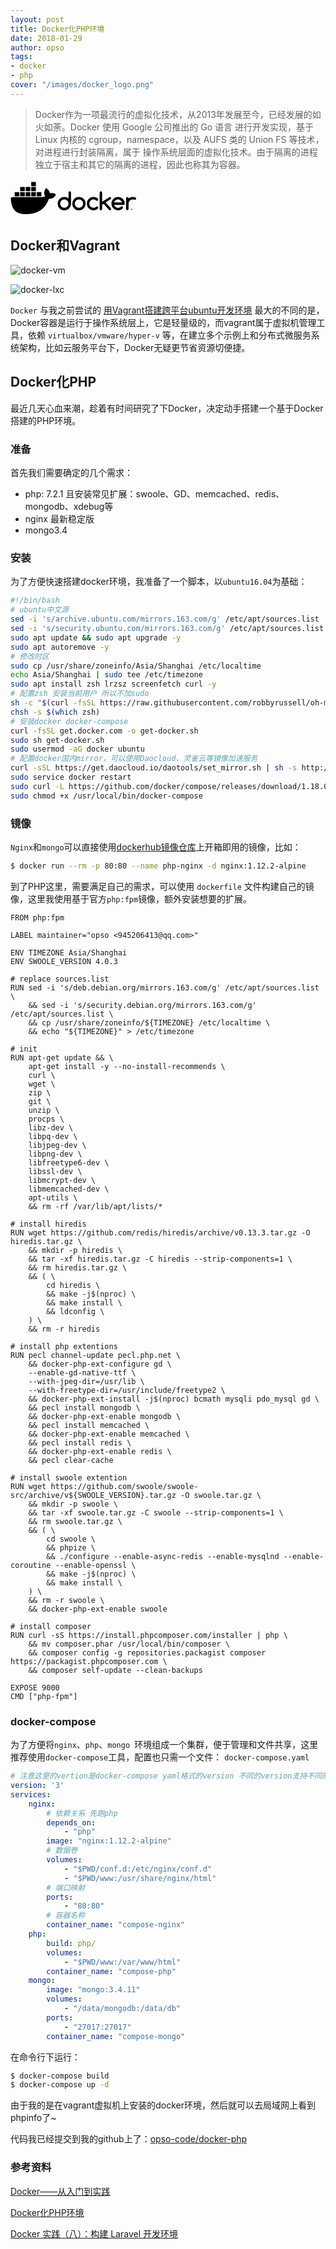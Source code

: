 ```yaml
---
layout: post
title: Docker化PHP环境
date: 2018-01-29
author: opso
tags: 
- docker
- php
cover: "/images/docker_logo.png"
---
```


> Docker作为一项最流行的虚拟化技术，从2013年发展至今，已经发展的如火如荼。Docker 使用 Google 公司推出的 Go 语言 进行开发实现，基于 Linux 内核的 cgroup，namespace，以及 AUFS 类的 Union FS 等技术，对进程进行封装隔离，属于 操作系统层面的虚拟化技术。由于隔离的进程独立于宿主和其它的隔离的进程，因此也称其为容器。

<!--more-->

<svg id="logoHorizontal" viewBox="-5.724 -43.601 2000 600" width="40%">
    <path d="M934.957,149.221c-10.479-0.345-19.253,7.869-19.599,18.348c-0.014,0.417-0.014,0.834,0,1.251v94.24
      c-45.47-36.517-111.933-29.258-148.449,16.211c-15.064,18.758-23.271,42.096-23.264,66.153
      c-0.996,58.292,45.451,106.354,103.744,107.351c58.292,0.996,106.354-45.451,107.351-103.743c0.021-1.203,0.021-2.405,0-3.607
      V168.913c0.157-5.29-1.933-10.399-5.753-14.061c-3.741-3.658-8.799-5.655-14.03-5.538 M910.158,370.839
      c-6.741,15.855-19.321,28.513-35.136,35.352c-16.569,7.015-35.274,7.015-51.844,0c-15.782-6.775-28.314-19.418-34.951-35.26
      c-6.935-16.383-6.935-34.876,0-51.258c6.651-15.789,19.187-28.368,34.951-35.075c16.569-7.015,35.274-7.015,51.844,0
      c15.814,6.839,28.395,19.495,35.136,35.352c6.933,16.319,6.933,34.755,0,51.074"></path>
    <path d="M1155.344,270.69c-41.243-41.206-108.082-41.176-149.288,0.067c-19.769,19.785-30.876,46.606-30.886,74.574
      c-0.996,58.293,45.451,106.355,103.744,107.352c58.292,0.996,106.354-45.452,107.351-103.744c0.021-1.202,0.021-2.404,0-3.607
      c0.009-13.882-2.645-27.637-7.815-40.521C1173.124,291.998,1165.265,280.393,1155.344,270.69 M1141.714,370.746
      c-3.371,7.823-8.17,14.95-14.153,21.015c-6.036,6.063-13.166,10.929-21.015,14.337c-16.558,7.017-35.254,7.017-51.812,0
      c-15.8-6.76-28.347-19.406-34.982-35.259c-6.935-16.383-6.935-34.876,0-51.259c6.67-15.765,19.218-28.312,34.982-34.982
      c16.558-7.017,35.254-7.017,51.812,0c7.849,3.408,14.979,8.273,21.015,14.338c5.983,6.063,10.782,13.19,14.153,21.014
      c6.893,16.327,6.893,34.747,0,51.074"></path>
    <path d="M1591.747,259.368c0.013-2.595-0.521-5.163-1.568-7.538c-1.066-2.279-2.513-4.36-4.277-6.154
      c-1.742-1.816-3.836-3.261-6.153-4.246c-2.448-1.01-5.073-1.522-7.723-1.508c-3.742-0.025-7.411,1.044-10.554,3.077l-112.7,73.319
      V169.097c0.1-5.27-1.982-10.347-5.753-14.03c-3.626-3.81-8.68-5.929-13.938-5.846c-10.857-0.068-19.715,8.679-19.783,19.537
      c0,0.083,0,0.165,0,0.247v261.983c-0.063,5.236,2.016,10.271,5.754,13.938c3.653,3.823,8.741,5.943,14.029,5.846
      c5.241,0.085,10.276-2.037,13.876-5.846c3.738-3.667,5.817-8.702,5.754-13.938v-67.934l22.983-15.076l87.103,97.81
      c3.528,3.393,8.275,5.223,13.168,5.076c2.65,0.03,5.278-0.483,7.723-1.508c2.322-0.962,4.418-2.397,6.153-4.215
      c1.792-1.841,3.241-3.987,4.276-6.338c1.048-2.375,1.582-4.943,1.57-7.538c0.012-5.112-1.938-10.035-5.446-13.753l-80.979-91.226
      l78.949-51.258C1589.31,271.505,1592.174,265.553,1591.747,259.368"></path>
    <path d="M1264.752,298.505c6.085-6.016,13.258-10.818,21.138-14.153c8.16-3.472,16.945-5.23,25.813-5.169
      c7.851-0.072,15.646,1.326,22.983,4.123c7.353,2.957,14.163,7.116,20.152,12.307c3.641,2.9,8.176,4.445,12.83,4.369
      c5.304,0.223,10.459-1.786,14.215-5.538c3.697-3.768,5.707-8.876,5.568-14.153c0.065-5.729-2.428-11.188-6.8-14.892
      c-18.885-16.903-43.454-26.056-68.796-25.629c-58.301,0-105.562,47.262-105.562,105.562
      c-0.146,58.216,46.929,105.527,105.145,105.674c25.412,0.063,49.992-9.056,69.214-25.679c3.965-3.773,6.192-9.019,6.153-14.491
      c0.346-10.479-7.868-19.253-18.347-19.599c-0.417-0.014-0.835-0.014-1.252,0c-4.485,0.02-8.849,1.463-12.461,4.123
      c-5.892,5.189-12.65,9.304-19.968,12.152c-7.345,2.762-15.137,4.139-22.983,4.062c-8.867,0.062-17.653-1.697-25.813-5.169
      c-7.873-3.346-15.045-8.147-21.137-14.152c-25.862-25.708-25.988-67.514-0.281-93.376c0.094-0.094,0.188-0.187,0.281-0.28"></path>
    <path d="M1983.262,252.969c-3.813-3.578-8.345-6.304-13.292-8c-5.657-2.031-11.532-3.394-17.506-4.061
      c-5.91-0.726-11.859-1.096-17.814-1.108c-12.084-0.037-24.08,2.045-35.443,6.154c-11.137,4.061-21.531,9.923-30.768,17.353v-3.938
      c-0.431-10.883-9.603-19.357-20.486-18.927c-10.279,0.406-18.521,8.647-18.927,18.927v171.897
      c0.43,10.884,9.602,19.357,20.485,18.928c10.28-0.406,18.521-8.647,18.928-18.928v-85.934c-0.059-8.877,1.699-17.673,5.168-25.844
      c3.318-7.836,8.113-14.96,14.123-20.983c6.047-6.003,13.178-10.806,21.014-14.153c8.172-3.472,16.967-5.23,25.845-5.169
      c8.825-0.087,17.587,1.511,25.813,4.707c2.599,1.251,5.427,1.953,8.308,2.062c2.649,0.024,5.276-0.489,7.723-1.508
      c2.319-0.98,4.413-2.425,6.153-4.245c1.758-1.793,3.194-3.874,4.246-6.153c1.068-2.434,1.614-5.065,1.6-7.723
      c0.191-4.952-1.732-9.751-5.291-13.2"></path>
    <path d="M1800.104,304.966c-16.765-39.188-55.187-64.69-97.81-64.919c-58.283-0.017-105.545,47.217-105.562,105.501
      c0,0.01,0,0.021,0,0.03c-0.011,58.318,47.256,105.604,105.573,105.614c25.317,0.005,49.795-9.087,68.97-25.619
      c0.277-0.276,0.708-0.646,0.77-0.738c1.719-1.392,3.222-3.029,4.461-4.861c6.336-9.125,4.076-21.658-5.045-27.998
      c-7.646-4.967-17.698-4.065-24.338,2.185c-0.646,0.585-2.492,2.308-2.799,2.554l-0.277,0.246
      c-5.617,4.777-12.033,8.526-18.953,11.076c-7.32,2.58-15.037,3.851-22.798,3.754c-7.153,0.035-14.264-1.108-21.046-3.385
      c-6.603-2.207-12.828-5.413-18.46-9.507c-5.612-4.105-10.544-9.068-14.614-14.707c-4.158-5.757-7.34-12.16-9.415-18.952h149.253
      c5.237,0.119,10.299-1.891,14.029-5.569c3.839-3.637,5.934-8.745,5.754-14.03c0.12-13.913-2.504-27.714-7.723-40.612
       M1638.729,326.041c1.972-6.798,5.094-13.208,9.229-18.952c4.095-5.648,9.059-10.612,14.707-14.707
      c5.712-4.09,12.008-7.295,18.676-9.507c6.747-2.247,13.812-3.39,20.922-3.385c7.07-0.008,14.095,1.136,20.799,3.385
      c13.307,4.422,24.901,12.887,33.167,24.214c4.221,5.737,7.445,12.145,9.538,18.952H1638.729z"></path>
    <path d="M1915.942,422.343c-7.543,0.119-13.562,6.331-13.443,13.875s6.332,13.562,13.875,13.443
      c7.495-0.118,13.494-6.254,13.445-13.75c-0.085-7.578-6.297-13.652-13.875-13.568
      C1915.944,422.343,1915.943,422.343,1915.942,422.343 M1915.942,446.741c-5.975,0.272-11.039-4.352-11.311-10.326
      c-0.271-5.976,4.352-11.04,10.327-11.312c5.975-0.271,11.039,4.352,11.311,10.327c0.009,0.19,0.013,0.382,0.011,0.573
      c0.204,5.723-4.27,10.527-9.992,10.731C1916.173,446.739,1916.058,446.741,1915.942,446.741"></path>
    <path d="M1919.081,436.342v-0.185c1.512-0.292,2.65-1.544,2.8-3.076c0.057-1.175-0.432-2.311-1.323-3.077
      c-1.445-0.765-3.076-1.106-4.707-0.984c-1.743-0.024-3.484,0.12-5.2,0.431v13.538h3.077v-5.446h1.477
      c1.754,0,2.554,0.646,2.83,2.154c0.184,1.143,0.536,2.252,1.047,3.292h3.415c-0.53-1.062-0.873-2.207-1.016-3.385
      c-0.138-1.473-1.088-2.744-2.462-3.292 M1915.296,435.327h-1.508v-3.908c0.583-0.069,1.172-0.069,1.754,0
      c1.97,0,2.893,0.831,2.893,2.062s-1.415,2-3.076,2"></path>
    <path d="M707.494,193.557c-1.938-1.539-20.029-15.199-58.181-15.199c-10.074,0.044-20.127,0.908-30.061,2.584
      c-7.384-50.612-49.228-75.288-51.104-76.395l-10.245-5.908l-6.738,9.723c-8.438,13.061-14.598,27.459-18.214,42.582
      c-6.831,28.891-2.677,56.027,11.999,79.226c-17.722,9.876-46.151,12.307-51.904,12.522H22.367
      c-12.294,0.017-22.27,9.952-22.337,22.245c-0.549,41.234,6.437,82.222,20.614,120.946c16.214,42.521,40.336,73.842,71.719,93.01
      c35.167,21.537,92.302,33.844,157.067,33.844c29.258,0.092,58.461-2.556,87.226-7.907c39.986-7.342,78.463-21.318,113.839-41.352
      c29.149-16.88,55.383-38.354,77.688-63.596c37.29-42.213,59.505-89.226,76.026-131.007c2.215,0,4.431,0,6.584,0
      c40.828,0,65.935-16.338,79.78-30.029c9.201-8.732,16.384-19.369,21.045-31.167l2.923-8.553L707.494,193.557z"></path>
    <path d="M65.995,228.909h63.073c3.042,0,5.507-2.466,5.507-5.507l0,0V167.22c0.017-3.042-2.435-5.521-5.476-5.538
      c-0.01,0-0.021,0-0.031,0H65.995c-3.042,0-5.507,2.466-5.507,5.507c0,0.01,0,0.021,0,0.031v56.181
      C60.488,226.443,62.953,228.909,65.995,228.909L65.995,228.909"></path>
    <path d="M152.913,228.909h63.073c3.042,0,5.507-2.466,5.507-5.507l0,0V167.22c0.017-3.042-2.435-5.521-5.477-5.538
      c-0.01,0-0.021,0-0.031,0h-63.073c-3.059,0-5.538,2.479-5.538,5.538v56.181C147.392,226.448,149.866,228.909,152.913,228.909"></path>
    <path d="M241.153,228.909h63.073c3.042,0,5.507-2.466,5.507-5.507l0,0V167.22c0.017-3.042-2.435-5.521-5.477-5.538
      c-0.01,0-0.021,0-0.031,0h-63.073c-3.042,0-5.507,2.466-5.507,5.507c0,0.01,0,0.021,0,0.031v56.181
      C235.646,226.443,238.112,228.909,241.153,228.909L241.153,228.909"></path>
    <path d="M328.348,228.909h63.073c3.047,0,5.521-2.46,5.538-5.507V167.22c0-3.059-2.479-5.538-5.538-5.538l0,0h-63.073
      c-3.042,0-5.507,2.466-5.507,5.507c0,0.01,0,0.021,0,0.031v56.181C322.841,226.443,325.307,228.909,328.348,228.909L328.348,228.909
      "></path>
    <path d="M152.913,148.083h63.073c3.046-0.017,5.507-2.492,5.507-5.538V86.364c0-3.042-2.466-5.507-5.507-5.507l0,0h-63.073
      c-3.046,0-5.521,2.46-5.538,5.507v56.181C147.392,145.597,149.861,148.066,152.913,148.083"></path>
    <path d="M241.153,148.083h63.073c3.046-0.017,5.507-2.492,5.507-5.538V86.364c0-3.042-2.466-5.507-5.507-5.507l0,0h-63.073
      c-3.042,0-5.507,2.466-5.507,5.507l0,0v56.181C235.646,145.591,238.107,148.066,241.153,148.083"></path>
    <path d="M328.348,148.083h63.073c3.052-0.017,5.521-2.486,5.538-5.538V86.364c-0.017-3.047-2.491-5.507-5.538-5.507h-63.073
      c-3.042,0-5.507,2.466-5.507,5.507l0,0v56.181C322.841,145.591,325.302,148.066,328.348,148.083"></path>
    <path d="M328.348,67.227h63.073c3.047,0,5.521-2.461,5.538-5.507V5.507C396.942,2.46,394.468,0,391.421,0h-63.073
      c-3.042,0-5.507,2.465-5.507,5.507l0,0v56.212C322.841,64.761,325.307,67.227,328.348,67.227"></path>
    <path d="M416.312,228.909h63.073c3.047,0,5.521-2.46,5.538-5.507V167.22c0-3.059-2.479-5.538-5.538-5.538l0,0h-63.073
      c-3.041,0-5.507,2.466-5.507,5.507c0,0.01,0,0.021,0,0.031v56.181C410.805,226.443,413.271,228.909,416.312,228.909"></path>
  </svg>

## Docker和Vagrant

![docker-vm](/images/docker_vm.png)

![docker-lxc](/images/docker_lxc.png)

`Docker` 与我之前尝试的 [用Vagrant搭建跨平台ubuntu开发环境](/2015/12/20/vagrant-note/) 最大的不同的是，Docker容器是运行于操作系统层上，它是轻量级的，而vagrant属于虚拟机管理工具，依赖 `virtualbox/vmware/hyper-v` 等，在建立多个示例上和分布式微服务系统架构，比如云服务平台下，Docker无疑更节省资源切便捷。

## Docker化PHP

最近几天心血来潮，趁着有时间研究了下Docker，决定动手搭建一个基于Docker搭建的PHP环境。

### 准备

首先我们需要确定的几个需求：

- php: 7.2.1 且安装常见扩展：swoole、GD、memcached、redis、mongodb、xdebug等
- nginx 最新稳定版
- mongo3.4

### 安装

为了方便快速搭建docker环境，我准备了一个脚本，以`ubuntu16.04`为基础：

```sh
#!/bin/bash
# ubuntu中文源
sed -i 's/archive.ubuntu.com/mirrors.163.com/g' /etc/apt/sources.list
sed -i 's/security.ubuntu.com/mirrors.163.com/g' /etc/apt/sources.list
sudo apt update && sudo apt upgrade -y
sudo apt autoremove -y
# 修改时区
sudo cp /usr/share/zoneinfo/Asia/Shanghai /etc/localtime
echo Asia/Shanghai | sudo tee /etc/timezone
sudo apt install zsh lrzsz screenfetch curl -y
# 配置zsh 安装当前用户 所以不加sudo
sh -c "$(curl -fsSL https://raw.githubusercontent.com/robbyrussell/oh-my-zsh/master/tools/install.sh)"
chsh -s $(which zsh)
# 安装docker docker-compose
curl -fsSL get.docker.com -o get-docker.sh
sudo sh get-docker.sh
sudo usermod -aG docker ubuntu
# 配置docker国内mirror，可以使用Daocloud、灵雀云等镜像加速服务
curl -sSL https://get.daocloud.io/daotools/set_mirror.sh | sh -s http://xxxxxx.m.daocloud.io
sudo service docker restart
sudo curl -L https://github.com/docker/compose/releases/download/1.18.0/docker-compose-`uname -s`-`uname -m` -o /usr/local/bin/docker-compose
sudo chmod +x /usr/local/bin/docker-compose
```

### 镜像

`Nginx`和`mongo`可以直接使用[dockerhub镜像仓库](https://hub.docker.com)上开箱即用的镜像，比如：

```sh
$ docker run --rm -p 80:80 --name php-nginx -d nginx:1.12.2-alpine
```

到了PHP这里，需要满足自己的需求，可以使用 `dockerfile` 文件构建自己的镜像，这里我使用基于官方`php:fpm`镜像，额外安装想要的扩展。

```docker
FROM php:fpm

LABEL maintainer="opso <945206413@qq.com>"

ENV TIMEZONE Asia/Shanghai
ENV SWOOLE_VERSION 4.0.3

# replace sources.list
RUN sed -i 's/deb.debian.org/mirrors.163.com/g' /etc/apt/sources.list \
    && sed -i 's/security.debian.org/mirrors.163.com/g' /etc/apt/sources.list \
    && cp /usr/share/zoneinfo/${TIMEZONE} /etc/localtime \
    && echo "${TIMEZONE}" > /etc/timezone

# init
RUN apt-get update && \
    apt-get install -y --no-install-recommends \
    curl \
    wget \
    zip \
    git \
    unzip \
    procps \
    libz-dev \
    libpq-dev \
    libjpeg-dev \
    libpng-dev \
    libfreetype6-dev \
    libssl-dev \
    libmcrypt-dev \
    libmemcached-dev \
    apt-utils \
    && rm -rf /var/lib/apt/lists/*

# install hiredis
RUN wget https://github.com/redis/hiredis/archive/v0.13.3.tar.gz -O hiredis.tar.gz \
    && mkdir -p hiredis \
    && tar -xf hiredis.tar.gz -C hiredis --strip-components=1 \
    && rm hiredis.tar.gz \
    && ( \
        cd hiredis \
        && make -j$(nproc) \
        && make install \
        && ldconfig \
    ) \
    && rm -r hiredis

# install php extentions
RUN pecl channel-update pecl.php.net \
    && docker-php-ext-configure gd \
    --enable-gd-native-ttf \
    --with-jpeg-dir=/usr/lib \
    --with-freetype-dir=/usr/include/freetype2 \
    && docker-php-ext-install -j$(nproc) bcmath mysqli pdo_mysql gd \
    && pecl install mongodb \
    && docker-php-ext-enable mongodb \
    && pecl install memcached \
    && docker-php-ext-enable memcached \
    && pecl install redis \
    && docker-php-ext-enable redis \
    && pecl clear-cache

# install swoole extention
RUN wget https://github.com/swoole/swoole-src/archive/v${SWOOLE_VERSION}.tar.gz -O swoole.tar.gz \
    && mkdir -p swoole \
    && tar -xf swoole.tar.gz -C swoole --strip-components=1 \
    && rm swoole.tar.gz \
    && ( \
        cd swoole \
        && phpize \
        && ./configure --enable-async-redis --enable-mysqlnd --enable-coroutine --enable-openssl \
        && make -j$(nproc) \
        && make install \
    ) \
    && rm -r swoole \
    && docker-php-ext-enable swoole

# install composer
RUN curl -sS https://install.phpcomposer.com/installer | php \
    && mv composer.phar /usr/local/bin/composer \
    && composer config -g repositories.packagist composer https://packagist.phpcomposer.com \
    && composer self-update --clean-backups

EXPOSE 9000
CMD ["php-fpm"]
```

### docker-compose

为了方便将`nginx`、`php`、`mongo `环境组成一个集群，便于管理和文件共享，这里推荐使用`docker-compose`工具，配置也只需一个文件： `docker-compose.yaml`

```yaml
# 注意这里的vertion是docker-compose yaml格式的version 不同的version支持不同的语法
version: '3'
services:
    nginx:
        # 依赖关系 先跑php
        depends_on:
            - "php"
        image: "nginx:1.12.2-alpine"
        # 数据卷
        volumes:
            - "$PWD/conf.d:/etc/nginx/conf.d"
            - "$PWD/www:/usr/share/nginx/html"
        # 端口映射
        ports:
            - "80:80"
        # 容器名称
        container_name: "compose-nginx"
    php:
        build: php/
        volumes:
            - "$PWD/www:/var/www/html"
        container_name: "compose-php"
    mongo:
        image: "mongo:3.4.11"
        volumes: 
            - "/data/mongodb:/data/db"
        ports: 
            - "27017:27017"
        container_name: "compose-mongo"
```

在命令行下运行：

```bash
$ docker-compose build
$ docker-compose up -d
```

由于我的是在vagrant虚拟机上安装的docker环境，然后就可以去局域网上看到phpinfo了~

代码我已经提交到我的github上了：[opso-code/docker-php](https://github.com/opso-code/docker-php.git)

### 参考资料

[Docker——从入门到实践](https://yeasy.gitbooks.io/docker_practice/content/install/ubuntu.html)

[Docker化PHP环境](http://blog.ideasriver.com/dockerizing-php-env/)

[Docker 实践（八）：构建 Laravel 开发环境](https://segmentfault.com/a/1190000007873815)